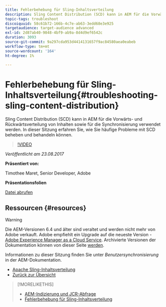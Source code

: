```yaml
---
title: Fehlerbehebung für Sling-Inhaltsverteilung
description: Sling Content Distribution (SCD) kann in AEM für die Vorwärts- und Rückwärtsverteilung von Inhalten sowie für die Synchronisierung verwendet werden. In dieser Sitzung erfahren Sie, wie Sie häufige Probleme mit SCD beheben und behandeln können.
topic-tags: troubleshoot
discoiquuid: 58c61b72-166b-4c7e-ab63-3edd68e3e925
targetaudience: target-audience advanced
exl-id: 2d87ab40-9848-4bf9-ab9a-8d4d9ef6542c
duration: 3093
source-git-commit: 9a297cda953d4414131657f9ac84580aea0eabeb
workflow-type: tm+mt
source-wordcount: '164'
ht-degree: 1%

---
```


# Fehlerbehebung für Sling-Inhaltsverteilung{#troubleshooting-sling-content-distribution}

Sling Content Distribution (SCD) kann in AEM für die Vorwärts- und Rückwärtsverteilung von Inhalten sowie für die Synchronisierung verwendet werden. In dieser Sitzung erfahren Sie, wie Sie häufige Probleme mit SCD beheben und behandeln können.

>[!VIDEO](https://video.tv.adobe.com/v/19451/?quality=9)

*Veröffentlicht am 23.08.2017*

**Präsentiert von:**

Timothee Maret, Senior Developer, Adobe

**Präsentationsfolien**

[Datei abrufen](assets/aem-gems-scd.pdf)

## Ressourcen {#resources}

>[!WARNING]
>
>Die AEM-Versionen 6.4 und älter sind veraltet und werden nicht mehr von Adobe verkauft.  Adobe empfiehlt ein Upgrade auf die neueste Version - [Adobe Experience Manager as a Cloud Service](https://experienceleague.adobe.com/docs/experience-manager-cloud-service.html?lang=de).  Archivierte Versionen der Dokumentation können von dieser Seite [ werden](https://experienceleague.adobe.com/docs/experience-manager-release-information/aem-release-updates/previous-updates/aem-previous-versions.html?lang=de).
>
>Informationen zu dieser Sitzung finden Sie unter *Benutzersynchronisierung* in der AEM-Dokumentation.

* [Apache Sling-Inhaltsverteilung](https://sling.apache.org/documentation/bundles/content-distribution.html)
* [Zurück zur Übersicht](https://helpx.adobe.com/de/experience-manager/kt/eseminars/gems/aem-index.html)

>[!MORELIKETHIS]
>
>* [AEM-Indizierung und JCR-Abfrage](aem-indexing-jcr-query.md)
>* [Fehlerbehebung für Sling-Inhaltsverteilung](aem-troubleshooting-sling.md)

